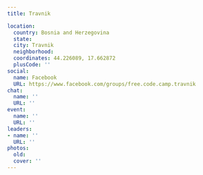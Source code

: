 ```yaml
---
title: Travnik

location:
  country: Bosnia and Herzegovina
  state: 
  city: Travnik
  neighborhood: 
  coordinates: 44.226089, 17.662872
  plusCode: ''
social:
  name: Facebook
  URL: https://www.facebook.com/groups/free.code.camp.travnik
chat:
  name: ''
  URL: ''
event:
  name: ''
  URL: ''
leaders:
- name: ''
  URL: ''
photos:
  old: 
  cover: ''
---
```

